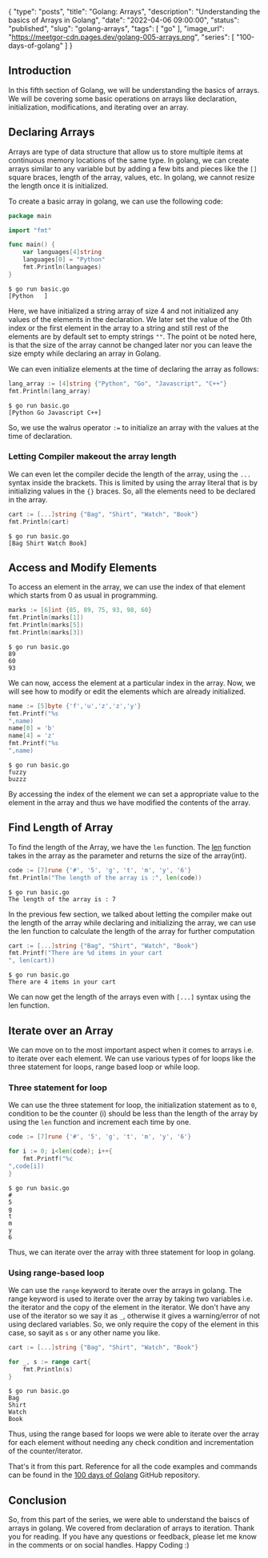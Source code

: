{
  "type": "posts",
  "title": "Golang: Arrays",
  "description": "Understanding the basics of Arrays in Golang",
  "date": "2022-04-06 09:00:00",
  "status": "published",
  "slug": "golang-arrays",
  "tags": [
    "go"
  ],
  "image_url": "https://meetgor-cdn.pages.dev/golang-005-arrays.png",
  "series": [
    "100-days-of-golang"
  ]
}

## Introduction

In this fifth section of Golang, we will be understanding the basics of arrays. We will be covering some basic operations on arrays like declaration, initialization, modifications, and iterating over an array.

## Declaring Arrays

Arrays are type of data structure that allow us to store multiple items at continuous memory locations of the same type. In golang, we can create arrays similar to any variable but by adding a few bits and pieces like the `[]` square braces, length of the array, values, etc. In golang, we cannot resize the length once it is initialized.

To create a basic array in golang, we can use the following code:

```go
package main

import "fmt"

func main() {
    var languages[4]string
    languages[0] = "Python"
    fmt.Println(languages)
}
```

```
$ go run basic.go
[Python   ]
```

   Here, we have initialized a string array of size 4 and not initialized any values of the elements in the declaration. We later set the value of the 0th index or the first element in the array to a string and still rest of the elements are by default set to empty strings `""`. The point ot be noted here, is that the size of the array cannot be changed later nor you can leave the size empty while declaring an array in Golang.
   
We can even initialize elements at the time of declaring the array as follows:

```go
lang_array := [4]string {"Python", "Go", "Javascript", "C++"}
fmt.Println(lang_array)
```

```
$ go run basic.go
[Python Go Javascript C++]
```

So, we use the walrus operator `:=` to initialize an array with the values at the time of declaration.  

### Letting Compiler makeout the array length

We can even let the compiler decide the length of the array, using the `...` syntax inside the brackets. This is limited by using the array literal that is by initializing values in the `{}` braces. So, all the elements need to be declared in the array.

```go
cart := [...]string {"Bag", "Shirt", "Watch", "Book"}
fmt.Println(cart)
```

```
$ go run basic.go
[Bag Shirt Watch Book]
```  
   
## Access and Modify Elements

To access an element in the array, we can use the index of that element which starts from 0 as usual in programming.

```go
marks := [6]int {85, 89, 75, 93, 98, 60}
fmt.Println(marks[1])
fmt.Println(marks[5])
fmt.Println(marks[3])
```

```
$ go run basic.go
89
60
93
```
   We can now, access the element at a particular index in the array. Now, we will see how to modify or edit the elements which are already initialized.

```go
name := [5]byte {'f','u','z','z','y'}
fmt.Printf("%s
",name)
name[0] = 'b'
name[4] = 'z'
fmt.Printf("%s
",name)
```

```
$ go run basic.go
fuzzy
buzzz
```
   By accessing the index of the element we can set a appropriate value to the element in the array and thus we have modified the contents of the array.

## Find Length of Array

To find the length of the Array, we have the `len` function. The [len](https://pkg.go.dev/builtin#len) function takes in the array as the parameter and returns the size of the array(int).

```go
code := [7]rune {'#', '5', 'g', 't', 'm', 'y', '6'}
fmt.Println("The length of the array is :", len(code))
```

```
$ go run basic.go
The length of the array is : 7
```
   In the previous few section, we talked about letting the compiler make out the length of the array while declaring and initializing the array, we can use the len function to calculate the length of the array for further computation

```go
cart := [...]string {"Bag", "Shirt", "Watch", "Book"}
fmt.Printf("There are %d items in your cart
", len(cart))
```

```
$ go run basic.go
There are 4 items in your cart
```

We can now get the length of the arrays even with `[...]` syntax using the len function.

## Iterate over an Array

We can move on to the most important aspect when it comes to arrays i.e. to iterate over each element. We can use various types of for loops like the three statement for loops, range based loop or while loop.

### Three statement for loop

We can use the three statement for loop, the initialization statement as to `0`, condition to be the counter (i) should be less than the length of the array by using the `len` function and increment each time by one.

```go
code := [7]rune {'#', '5', 'g', 't', 'm', 'y', '6'}

for i := 0; i<len(code); i++{
    fmt.Printf("%c
",code[i])
}
```  

```
$ go run basic.go
#
5
g
t
m
y
6
```

   Thus, we can iterate over the array with three statement for loop in golang.

### Using range-based loop

We can use the `range` keyword to iterate over the arrays in golang. The range keyword is used to iterate over the array by taking two variables i.e. the iterator and the copy of the element in the iterator. We don't have any use of the iterator so we say it as `_`, otherwise it gives a warning/error of not using declared variables. So, we only require the copy of the element in this case, so sayit as `s` or any other name you like.

```go
cart := [...]string {"Bag", "Shirt", "Watch", "Book"}

for _, s := range cart{
    fmt.Println(s)
}
```

```
$ go run basic.go
Bag
Shirt
Watch
Book
```    
Thus, using the range based for loops we were able to iterate over the array for each element without needing any check condition and incrementation of the counter/iterator.

That's it from this part. Reference for all the code examples and commands can be found in the [100 days of Golang](https://github.com/mr-destructive/100-days-of-golang/) GitHub repository.

## Conclusion

So, from this part of the series, we were able to understand the baiscs of arrays in golang. We covered from declaration of arrays to iteration.
Thank you for reading. If you have any questions or feedback, please let me know in the comments or on social handles. Happy Coding :)
